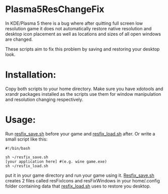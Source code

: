# Plasma5ResChangeFix
In KDE/Plasma 5 there is a bug where after quitting full screen low resolution game it does not automatically restore native resolution and desktop icon placement as well as locations and sizes of all open windows are changed.

These scripts aim to fix this problem by saving and restoring your desktop look.

# Installation:
Copy both scripts to your home directory. Make sure you have xdotools and xrandr packages installed as the scripts use them for window manipulation and resolution changing respectively.

# Usage:
Run [resfix_save.sh](resfix_save.sh) before your game and [resfix_load.sh](resfix_load.sh) after. Or write a small script like this:
```
#!/bin/bash

sh ~/resfix_save.sh
[your application here] #(e.g. wine game.exe)
sh ~/resfix_load.sh
```
put it in your game directory and run your game using it.
[Resfix_save.sh](resfix_save.sh) creates 2 files called resFixIcons and resFixWindows in your home/.config folder containing data that [resfix_load.sh](resfix_load.sh) uses to restore you desktop.

